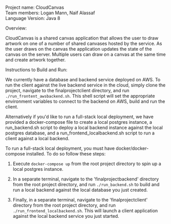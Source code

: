 Project name: CloudCanvas  
Team members: Logan Mann, Naif Alassaf  
Language Version: Java 8  

Overview:

CloudCanvas is a shared canvas application that allows the user to draw artwork on one of a number of shared canvases hosted by the service. As the user draws on the canvas the application updates the state of the canvas on the server. Multiple users can draw on a canvas at the same time and create artwork together.

Instructions to Build and Run:

We currently have a database and backend service deployed on AWS.
To run the client against the live backend service in the cloud, simply clone the project, navigate to the finalprojectclient directory, and run ```./run_frontent_awsbackend.sh```. This shell script will set the appropriate environment variables to connect to the backend on AWS, build and run the client.

Alternatively if you'd like to run a full-stack local deployment, we have provided a docker-compose file to create a local postgres instance, a run_backend.sh script to deploy a local backend instance against the local postgres database, and a run_frontend_localbackend.sh script to run a client against a local backend.

To run a full-stack local deployment, you must have docker/docker-compose installed. To do so follow these steps:

1. Execute ```docker-compose up``` from the root project directory to spin up a local postgres instance.
2. In a separate terminal, navigate to the 'finalprojectbackend' directory from the root project directory, and run ```./run_backend.sh``` to build and run a local backend against the local database you just created.

3. Finally, in a separate terminal, navigate to the 'finalprojectclient' directory from the root project directory, and run ```./run_frontend_localbackend.sh```. This will launch a client application against the local backend service you just started.

